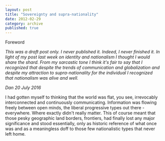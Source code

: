 ```yaml
---
layout: post
title: "Sovereignty and supra-nationality"
date: 2012-02-29
category: archive
published: true
---
```

Foreword

*This was a draft post only.  I never published it.  Indeed, I never finished it.  In light of my post last week on identity and nationalism I thought I would share the shard.  From my sarcastic tone I think it's fair to say that I recognized that despite the trends of communication and globalization and despite my attraction to supra-nationality for the individual I recognized that nationalism was alive and well.*

*Dan*
*20 July 2016*

I had gotten myself to thinking that the world was flat, you see, irrevocably interconnected and continuously communicating.  Information was flowing freely between open minds, the liberal progressive types out there - everywhere.  Where exactly didn't really matter.
This of course meant that those pesky geographic land borders, frontiers, had finally lost any major significance and stood essentially, only as historic reference of what once was and as a meaningless doff to those few nationalistic types that never left home.
